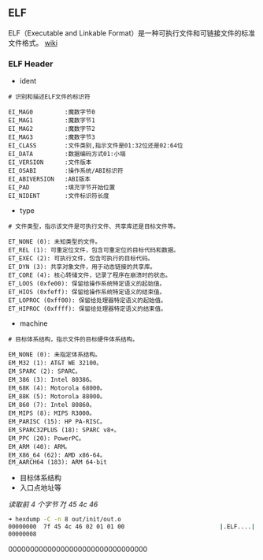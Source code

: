 ## ELF

ELF（Executable and Linkable Format）是一种可执行文件和可链接文件的标准文件格式。
[wiki](https://en.wikipedia.org/wiki/Executable_and_Linkable_Format)

### ELF Header

- ident

```flow
# 识别和描述ELF文件的标识符  

EI_MAG0         :魔数字节0
EI_MAG1         :魔数字节1
EI_MAG2         :魔数字节2
EI_MAG3         :魔数字节3
EI_CLASS        :文件类别,指示文件是01:32位还是02:64位
EI_DATA         :数据编码方式01:小端
EI_VERSION      :文件版本
EI_OSABI        :操作系统/ABI标识符
EI_ABIVERSION   :ABI版本
EI_PAD          :填充字节开始位置
EI_NIDENT       :文件标识符长度
```

- type

```flow
# 文件类型，指示该文件是可执行文件、共享库还是目标文件等。

ET_NONE (0): 未知类型的文件。
ET_REL (1): 可重定位文件，包含可重定位的目标代码和数据。
ET_EXEC (2): 可执行文件，包含可执行的目标代码。
ET_DYN (3): 共享对象文件，用于动态链接的共享库。
ET_CORE (4): 核心转储文件，记录了程序在崩溃时的状态。
ET_LOOS (0xfe00): 保留给操作系统特定语义的起始值。
ET_HIOS (0xfeff): 保留给操作系统特定语义的结束值。
ET_LOPROC (0xff00): 保留给处理器特定语义的起始值。
ET_HIPROC (0xffff): 保留给处理器特定语义的结束值。

```

- machine

```flow
# 目标体系结构，指示文件的目标硬件体系结构。

EM_NONE (0): 未指定体系结构。
EM_M32 (1): AT&T WE 32100。
EM_SPARC (2): SPARC。
EM_386 (3): Intel 80386。
EM_68K (4): Motorola 68000。
EM_88K (5): Motorola 88000。
EM_860 (7): Intel 80860。
EM_MIPS (8): MIPS R3000。
EM_PARISC (15): HP PA-RISC。
EM_SPARC32PLUS (18): SPARC v8+。
EM_PPC (20): PowerPC。
EM_ARM (40): ARM。
EM_X86_64 (62): AMD x86-64。
EM_AARCH64 (183): ARM 64-bit
```

- 目标体系结构
- 入口点地址等

_读取前 4 个字节 7f 45 4c 46_

```sh
➜ hexdump -C -n 8 out/init/out.o
00000000  7f 45 4c 46 02 01 01 00                           |.ELF....|
00000008
```

00000000000000000000000000000000
